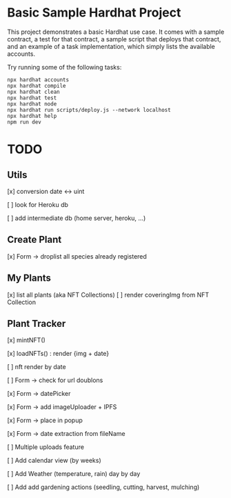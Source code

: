 # Basic Sample Hardhat Project

This project demonstrates a basic Hardhat use case. It comes with a sample contract, a test for that contract, a sample script that deploys that contract, and an example of a task implementation, which simply lists the available accounts.

Try running some of the following tasks:

```shell
npx hardhat accounts
npx hardhat compile
npx hardhat clean
npx hardhat test
npx hardhat node
npx hardhat run scripts/deploy.js --network localhost
npx hardhat help
npm run dev
```

# TODO

## Utils

[x] conversion date <-> uint

[ ] look for Heroku db

[ ] add intermediate db (home server, heroku, ...)

## Create Plant

[x] Form -> droplist all species already registered

## My Plants

[x] list all plants (aka NFT Collections)
[ ] render coveringImg from NFT Collection

## Plant Tracker

[x] mintNFT()

[x] loadNFTs() : render {img + date}

[ ] nft render by date

[ ] Form -> check for url doublons

[x] Form -> datePicker

[x] Form -> add imageUploader + IPFS

[x] Form -> place in popup

[x] Form -> date extraction from fileName

[ ] Multiple uploads feature

[ ] Add calendar view (by weeks)

[ ] Add Weather (temperature, rain) day by day

[ ] Add add gardening actions (seedling, cutting, harvest, mulching)
